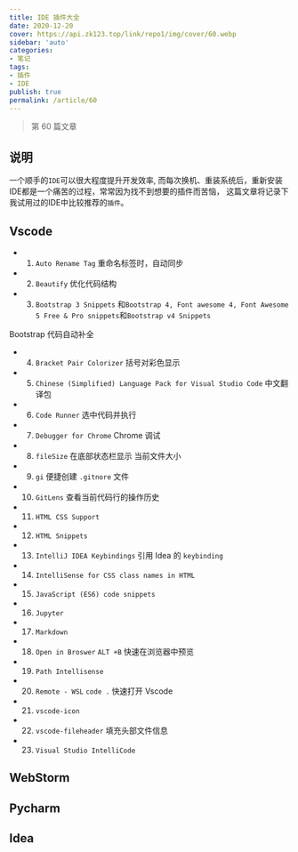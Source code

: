 ```yaml
---
title: IDE 插件大全
date: 2020-12-20
cover: https://api.zk123.top/link/repo1/img/cover/60.webp
sidebar: 'auto'
categories:
- 笔记
tags:
- 插件
- IDE
publish: true
permalink: /article/60
---
```


> 第 60 篇文章
<!-- more -->

## 说明
一个顺手的`IDE`可以很大程度提升开发效率, 而每次换机、重装系统后，重新安装IDE都是一个痛苦的过程，常常因为找不到想要的插件而苦恼，
这篇文章将记录下我试用过的IDE中比较推荐的`插件`。

## Vscode
- 1. `Auto Rename Tag`
重命名标签时，自动同步


- 2. `Beautify`
优化代码结构


- 3. `Bootstrap 3 Snippets` 和`Bootstrap 4, Font awesome 4, Font Awesome 5 Free & Pro snippets`和`Bootstrap v4 Snippets`

Bootstrap 代码自动补全


- 4. `Bracket Pair Colorizer`
括号对彩色显示


- 5. `Chinese (Simplified) Language Pack for Visual Studio Code`
中文翻译包


- 6. `Code Runner`
选中代码并执行


- 7. `Debugger for Chrome`
Chrome 调试


- 8. `fileSize`
在底部状态栏显示 当前文件大小


- 9. `gi`
便捷创建 `.gitnore` 文件


- 10. `GitLens`
查看当前代码行的操作历史


- 11. `HTML CSS Support`


- 12. `HTML Snippets`


- 13. `IntelliJ IDEA Keybindings`
引用 Idea 的 `keybinding`

- 14. `IntelliSense for CSS class names in HTML`


- 15. `JavaScript (ES6) code snippets`


- 16. `Jupyter`


- 17. `Markdown`


- 18. `Open in Broswer`
`ALT +B` 快速在浏览器中预览


- 19. `Path Intellisense`


- 20. `Remote - WSL`
`code .` 快速打开 Vscode


- 21. `vscode-icon`


- 22. `vscode-fileheader`
填充头部文件信息


- 23. `Visual Studio IntelliCode`

## WebStorm

## Pycharm

## Idea
